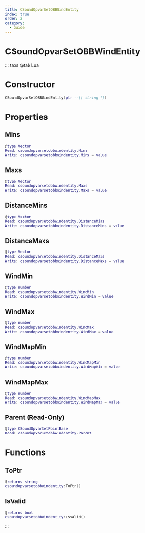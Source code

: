 ```yaml
---
title: CSoundOpvarSetOBBWindEntity
index: true
order: 2
category:
  - Guide
---
```


# CSoundOpvarSetOBBWindEntity

::: tabs
@tab Lua
# Constructor
```lua
CSoundOpvarSetOBBWindEntity(ptr --[[ string ]])
```
# Properties
## Mins 
```lua
@type Vector
Read: csoundopvarsetobbwindentity.Mins
Write: csoundopvarsetobbwindentity.Mins = value
```
## Maxs 
```lua
@type Vector
Read: csoundopvarsetobbwindentity.Maxs
Write: csoundopvarsetobbwindentity.Maxs = value
```
## DistanceMins 
```lua
@type Vector
Read: csoundopvarsetobbwindentity.DistanceMins
Write: csoundopvarsetobbwindentity.DistanceMins = value
```
## DistanceMaxs 
```lua
@type Vector
Read: csoundopvarsetobbwindentity.DistanceMaxs
Write: csoundopvarsetobbwindentity.DistanceMaxs = value
```
## WindMin 
```lua
@type number
Read: csoundopvarsetobbwindentity.WindMin
Write: csoundopvarsetobbwindentity.WindMin = value
```
## WindMax 
```lua
@type number
Read: csoundopvarsetobbwindentity.WindMax
Write: csoundopvarsetobbwindentity.WindMax = value
```
## WindMapMin 
```lua
@type number
Read: csoundopvarsetobbwindentity.WindMapMin
Write: csoundopvarsetobbwindentity.WindMapMin = value
```
## WindMapMax 
```lua
@type number
Read: csoundopvarsetobbwindentity.WindMapMax
Write: csoundopvarsetobbwindentity.WindMapMax = value
```
## Parent (Read-Only)
```lua
@type CSoundOpvarSetPointBase
Read: csoundopvarsetobbwindentity.Parent
```
# Functions
## ToPtr
```lua
@returns string
csoundopvarsetobbwindentity:ToPtr()
```
## IsValid
```lua
@returns bool
csoundopvarsetobbwindentity:IsValid()
```

:::